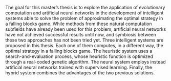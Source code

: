 The goal for this master’s thesis is to explore the application of evolutionary computation and artificial neural networks in the development of intelligent systems able to solve the problem of approximating the optimal strategy in a falling blocks game. While methods from these natural computation subfields have already been used for this problem, artificial neural networks have not achieved successful results until now, and symbiosis between these two approaches has not been tried yet. Three intelligent systems are proposed in this thesis. Each one of them computes, in a different way, the optimal strategy in a falling blocks game. The heuristic system uses a search-and-evaluation process, whose heuristic function is optimized through a real-coded genetic algorithm. The neural system employs instead artificial neural networks trained with supervised learning. Finally, the hybrid system combines the advantages of the two previous solutions.
